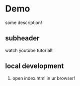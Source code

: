 # Demo

some description!


## subheader

watch youtube tutorial!!

## local development

1. open index.html in ur browser!





